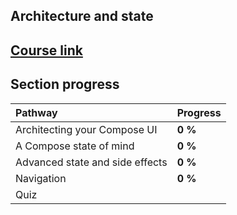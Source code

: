 ## Architecture and state

## [Course link](https://developer.android.com/courses/pathways/jetpack-compose-for-android-developers-3)

## Section progress

| Pathway                         | Progress  |
|:--------------------------------|:----------|
| Architecting your Compose UI    | **0 %**   |
| A Compose state of mind         | **0 %**   |
| Advanced state and side effects | **0 %**   |
| Navigation                      | **0 %**   |
| Quiz                            |           |
